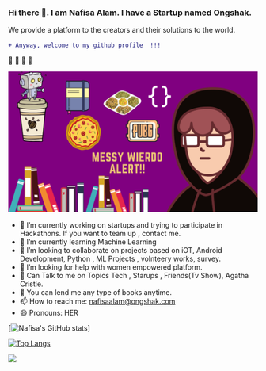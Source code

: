 ### Hi there 👋. I am Nafisa Alam. I have a Startup named Ongshak.
 We provide a platform to the creators and their solutions to the world.
 ```diff
 + Anyway, welcome to my github profile  !!!  
```
:tada: :tada: :tada: :tada:

![](me.png)

<!--
add colorful social links
**NafuKrypto/NafuKrypto** is a ✨ _special_ ✨ repository because its `README.md` (this file) appears on your GitHub profile.

Here are some ideas to get you started:-->

- 🔭 I’m currently working on startups and trying to participate in Hackathons. If you want to team up , contact me.
- 🌱 I’m currently learning Machine Learning
- 👯 I’m looking to collaborate on projects based on iOT, Android Development, Python , ML Projects , volnteery works, survey.
- 🤔 I’m looking for help with women empowered platform.
- 💬 Can Talk to me on Topics Tech , Starups , Friends(Tv Show), Agatha Cristie.
- :book: You can lend me any type of books anytime.
- 📫 How to reach me: nafisaalam@ongshak.com
- 😄 Pronouns: HER
<!--- ⚡ Fun fact:  I would love to -->
[![Nafisa's GitHub stats](https://github-readme-stats.vercel.app/api?username=NafuKrypto&show_icons=true&theme=radical)] <!--my stats-->

 
[![Top Langs](https://github-readme-stats.vercel.app/api/top-langs/?username=NafuKrypto&layout=compact)](https://github.com/NafuKrypto/github-readme-stats)<!--my langs-->
 

![](https://komarev.com/ghpvc/?username=NafuKrypto)
